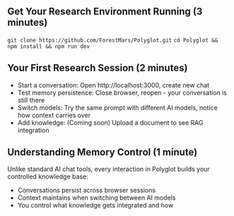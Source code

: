 ## Get Your Research Environment Running (3 minutes)
```git clone https://github.com/ForestMars/Polyglot.git```
```cd Polyglot && npm install && npm run dev```

## Your First Research Session (2 minutes)

- Start a conversation: Open http://localhost:3000, create new chat
- Test memory persistence: Close browser, reopen - your conversation is still there
- Switch models: Try the same prompt with different AI models, notice how context carries over
- Add knowledge: (Coming soon) Upload a document to see RAG integration

## Understanding Memory Control (1 minute)
Unlike standard AI chat tools, every interaction in Polyglot builds your controlled knowledge base:

- Conversations persist across browser sessions
- Context maintains when switching between AI models
- You control what knowledge gets integrated and how
